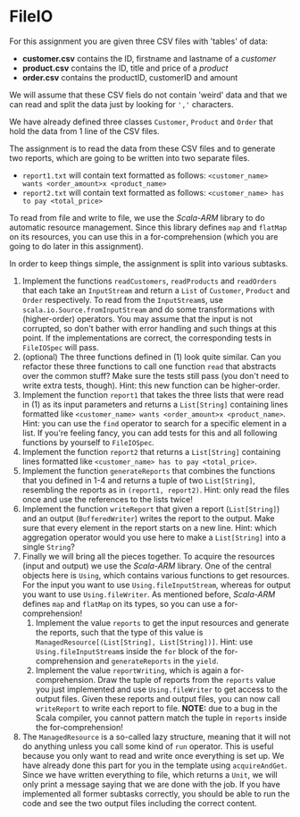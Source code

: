 FileIO
======

For this assignment you are given three CSV files with 'tables' of data:

* **customer.csv** contains the ID, firstname and lastname of a *customer*
* **product.csv** contains the ID, title and price of a *product*
* **order.csv** contains the productID, customerID and amount

We will assume that these CSV fiels do not contain 'weird' data and that we can read and split the data just by 
looking for `','` characters.

We have already defined three classes `Customer`, `Product` and `Order` that hold the data from 1 line of the CSV files.

The assignment is to read the data from these CSV files and to generate two reports, which are going to be written 
into two separate files.

* `report1.txt` will contain text formatted as follows: `<customer_name> wants <order_amount>x <product_name>`
* `report2.txt` will contain text formatted as follows: `<customer_name> has to pay <total_price>`

To read from file and write to file, we use the *Scala-ARM* library to do automatic resource management. Since this library
defines `map` and `flatMap` on its resources, you can use this in a for-comprehension (which you are going to do later in this assignment).

In order to keep things simple, the assignment is split into various subtasks.

1. Implement the functions `readCustomers`, `readProducts` and `readOrders` that each take an `InputStream` and return 
   a `List` of `Customer`, `Product` and `Order` respectively. To read from the `InputStream`s, use `scala.io.Source.fromInputStream` 
   and do some transformations with (higher-order) operators. You may assume that the input is not corrupted, so don't bather with 
   error handling and such things at this point. If the implementations are correct, the corresponding tests in `FileIOSpec` will pass.
2. (optional) The three functions defined in (1) look quite similar. Can you refactor these three functions to call one function 
   `read` that abstracts over the common stuff? Make sure the tests still pass (you don't need to write extra tests, though). 
   Hint: this new function can be higher-order.
3. Implement the function `report1` that takes the three lists that were read in (1) as its input parameters and returns a 
   `List[String]` containing lines formatted like `<customer_name> wants <order_amount>x <product_name>`. Hint: you can use 
   the `find` operator to search for a specific element in a list. If you're feeling fancy, you can add tests for this and 
   all following functions by yourself to `FileIOSpec`.
4. Implement the function `report2` that returns a `List[String]` containing lines formatted like 
   `<customer_name> has to pay <total_price>`.
5. Implement the function `generateReports` that combines the functions that you defined in 1-4 and returns a tuple of two 
   `List[String]`, resembling the reports as in `(report1, report2)`. Hint: only read the files once and use the references to the 
   lists twice!
6. Implement the function `writeReport` that given a report (`List[String]`) and an output (`BufferedWriter`) writes the report to 
   the output. Make sure that every element in the report starts on a new line. Hint: which aggregation operator would you use here 
   to make a `List[String]` into a single `String`?
7. Finally we will bring all the pieces together. To acquire the resources (input and output) we use the *Scala-ARM* library. One 
   of the central objects here is `Using`, which contains various functions to get resources. For the input you want to use 
   `Using.fileInputStream`, whereas for output you want to use `Using.fileWriter`. As mentioned before, *Scala-ARM* defines `map` 
   and `flatMap` on its types, so you can use a for-comprehension!
   1. Implement the value `reports` to get the input resources and generate the reports, such that the type of this value is 
      `ManagedResource[(List[String], List[String])]`. Hint: use `Using.fileInputStream`s inside the `for` block of the for-comprehension 
      and `generateReports` in the `yield`.
   2. Implement the value `reportWriting`, which is again a for-comprehension. Draw the tuple of reports from the `reports` value 
      you just implemented and use `Using.fileWriter` to get access to the output files. Given these reports and output files, you 
      can now call `writeReport` to write each report to file. **NOTE:** due to a bug in the Scala compiler, you cannot pattern match 
      the tuple in `reports` inside the for-comprehension!
8. The `ManagedResource` is a so-called lazy structure, meaning that it will not do anything unless you call some kind of `run` operator. 
   This is useful because you only want to read and write once everything is set up. We have already done this part for you in the 
   template using `acquireAndGet`. Since we have written everything to file, which returns a `Unit`, we will only print a message 
   saying that we are done with the job. If you have implemented all former subtasks correctly, you should be able to run the code 
   and see the two output files including the correct content.

